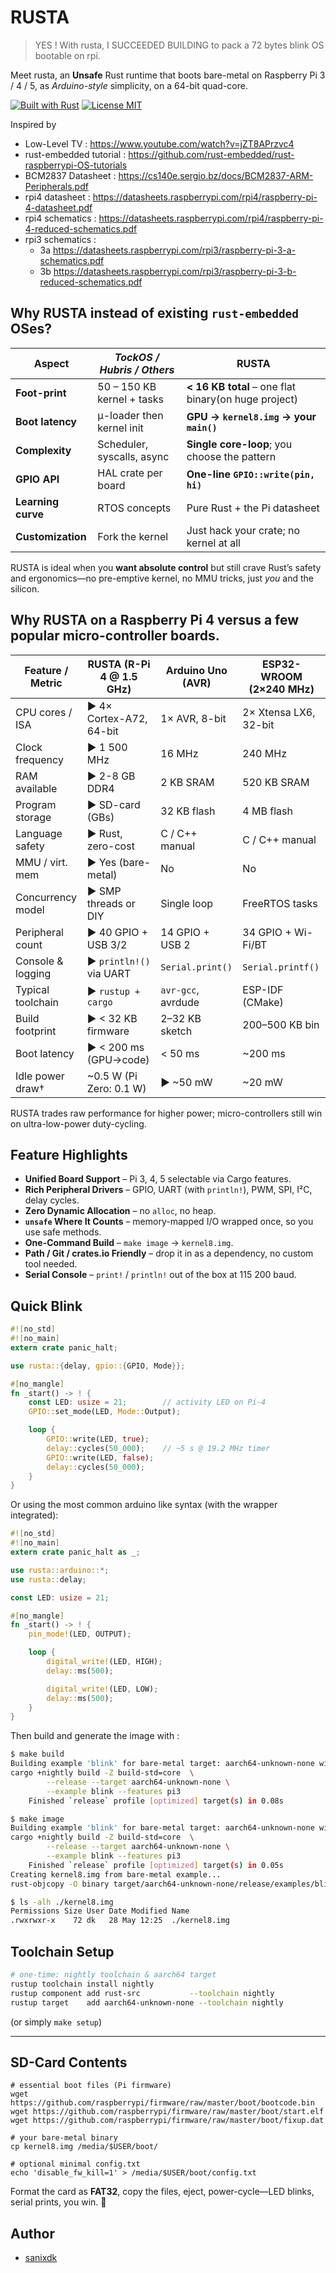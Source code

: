 # RUSTA

> YES !
> With rusta, I SUCCEEDED BUILDING to pack a 72 bytes blink OS bootable on rpi.

Meet rusta, an **Unsafe** Rust runtime that boots bare-metal on Raspberry Pi 3 / 4 / 5, as *Arduino-style* simplicity, on a 64-bit quad-core.

[![Built with Rust](https://img.shields.io/badge/Built%20with-Rust-orange)](https://www.rust-lang.org)
[![License MIT](https://img.shields.io/badge/License-MIT-blue)](LICENSE)

Inspired by
* Low-Level TV : <https://www.youtube.com/watch?v=jZT8APrzvc4>
* rust-embedded tutorial : <https://github.com/rust-embedded/rust-raspberrypi-OS-tutorials>
* BCM2837 Datasheet : <https://cs140e.sergio.bz/docs/BCM2837-ARM-Peripherals.pdf>
* rpi4 datasheet : <https://datasheets.raspberrypi.com/rpi4/raspberry-pi-4-datasheet.pdf>
* rpi4 schematics : <https://datasheets.raspberrypi.com/rpi4/raspberry-pi-4-reduced-schematics.pdf>
* rpi3 schematics :
    - 3a <https://datasheets.raspberrypi.com/rpi3/raspberry-pi-3-a-schematics.pdf>
    - 3b <https://datasheets.raspberrypi.com/rpi3/raspberry-pi-3-b-reduced-schematics.pdf>

## Why **RUSTA** instead of existing `rust-embedded` OSes?

| Aspect | *TockOS / Hubris / Others* | **RUSTA** |
|--------|----------------------------|-----------|
| **Foot-print** | 50 – 150 KB kernel + tasks | **\< 16 KB total** – one flat binary(on huge project) |
| **Boot latency** | µ-loader then kernel init | **GPU → `kernel8.img` → your `main()`** |
| **Complexity** | Scheduler, syscalls, async | **Single core-loop**; you choose the pattern |
| **GPIO API** | HAL crate per board | **One-line `GPIO::write(pin, hi)`** |
| **Learning curve** | RTOS concepts | Pure Rust + the Pi datasheet |
| **Customization** | Fork the kernel | Just hack your crate; no kernel at all |

RUSTA is ideal when you **want absolute control** but still crave Rust’s safety and ergonomics—no pre-emptive kernel, no MMU tricks, just *you* and the silicon.


## Why **RUSTA on a Raspberry Pi 4** versus a few popular micro-controller boards.


| Feature / Metric     | RUSTA (R-Pi 4 @ 1.5 GHz) | Arduino Uno (AVR) | ESP32-WROOM (2×240 MHz) |
|----------------------|-----------------------|--------------------|---------------------|
| CPU cores / ISA      | ► 4× Cortex-A72, 64-bit | 1× AVR, 8-bit     | 2× Xtensa LX6, 32-bit |
| Clock frequency      | ► 1 500 MHz           | 16 MHz             | 240 MHz             |
| RAM available        | ► 2-8 GB DDR4         | 2 KB SRAM          | 520 KB SRAM         |
| Program storage      | ► SD-card (GBs)       | 32 KB flash        | 4 MB flash          |
| Language safety      | ► Rust, zero-cost     | C / C++ manual     | C / C++ manual      |
| MMU / virt. mem      | ► Yes (bare-metal)    | No                 | No                  |
| Concurrency model    | ► SMP threads or DIY  | Single loop        | FreeRTOS tasks      |
| Peripheral count     | ► 40 GPIO + USB 3/2   | 14 GPIO + USB 2    | 34 GPIO + Wi-Fi/BT  |
| Console & logging    | ► `println!()` via UART | `Serial.print()` | `Serial.printf()`   |
| Typical toolchain    | ► `rustup + cargo`    | `avr-gcc`, avrdude | ESP-IDF (CMake)     |
| Build footprint      | ► \< 32 KB firmware   | 2–32 KB sketch     | 200–500 KB bin      |
| Boot latency         | ► \< 200 ms (GPU→code) | \< 50 ms           | ~200 ms             |
| Idle power draw†     | ~0.5 W (Pi Zero: 0.1 W)| ► ~50 mW          | ~20 mW              |

RUSTA trades raw performance for higher power; micro-controllers still win on ultra-low-power duty-cycling.

## Feature Highlights

- **Unified Board Support** – Pi 3, 4, 5 selectable via Cargo features.
- **Rich Peripheral Drivers** – GPIO, UART (with `println!`), PWM, SPI, I²C, delay cycles.
- **Zero Dynamic Allocation** – no `alloc`, no heap.
- **`unsafe` Where It Counts** – memory-mapped I/O wrapped once, so you use safe methods.
- **One-Command Build** – `make image` → `kernel8.img`.
- **Path / Git / crates.io Friendly** – drop it in as a dependency, no custom tool needed.
- **Serial Console** – `print!` / `println!` out of the box at 115 200 baud.

## Quick Blink

```rust
#![no_std]
#![no_main]
extern crate panic_halt;

use rusta::{delay, gpio::{GPIO, Mode}};

#[no_mangle]
fn _start() -> ! {
    const LED: usize = 21;        // activity LED on Pi-4
    GPIO::set_mode(LED, Mode::Output);

    loop {
        GPIO::write(LED, true);
        delay::cycles(50_000);    // ~5 s @ 19.2 MHz timer
        GPIO::write(LED, false);
        delay::cycles(50_000);
    }
}
```

Or using the most common arduino like syntax (with the wrapper integrated):

```rust
#![no_std]
#![no_main]
extern crate panic_halt as _;

use rusta::arduino::*;
use rusta::delay;

const LED: usize = 21;

#[no_mangle]
fn _start() -> ! {
    pin_mode!(LED, OUTPUT);

    loop {
        digital_write!(LED, HIGH);
        delay::ms(500);

        digital_write!(LED, LOW);
        delay::ms(500);
    }
}
```

Then build and generate the image with :

```bash
$ make build
Building example 'blink' for bare-metal target: aarch64-unknown-none with feature: pi3
cargo +nightly build -Z build-std=core  \
        --release --target aarch64-unknown-none \
        --example blink --features pi3
    Finished `release` profile [optimized] target(s) in 0.08s

$ make image
Building example 'blink' for bare-metal target: aarch64-unknown-none with feature: pi3
cargo +nightly build -Z build-std=core  \
        --release --target aarch64-unknown-none \
        --example blink --features pi3
    Finished `release` profile [optimized] target(s) in 0.05s
Creating kernel8.img from bare-metal example...
rust-objcopy -O binary target/aarch64-unknown-none/release/examples/blink kernel8.img

$ ls -alh ./kernel8.img
Permissions Size User Date Modified Name
.rwxrwxr-x    72 dk   28 May 12:25  ./kernel8.img
```

## Toolchain Setup

```bash
# one-time: nightly toolchain & aarch64 target
rustup toolchain install nightly
rustup component add rust-src           --toolchain nightly
rustup target    add aarch64-unknown-none --toolchain nightly
```

(or simply `make setup`)

---

## SD-Card Contents

```console
# essential boot files (Pi firmware)
wget https://github.com/raspberrypi/firmware/raw/master/boot/bootcode.bin
wget https://github.com/raspberrypi/firmware/raw/master/boot/start.elf
wget https://github.com/raspberrypi/firmware/raw/master/boot/fixup.dat

# your bare-metal binary
cp kernel8.img /media/$USER/boot/

# optional minimal config.txt
echo 'disable_fw_kill=1' > /media/$USER/boot/config.txt
```

Format the card as **FAT32**, copy the files, eject, power-cycle—LED blinks, serial prints, you win. 🚀

## Author

- [sanixdk](https://github.com/sanix-darker)
